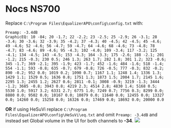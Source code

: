 # Nocs NS700
Replace `C:\Program Files\EqualizerAPO\config\config.txt` with:
```
Preamp: -3.4dB
GraphicEQ: 10 -84; 20 -1.7; 22 -2.2; 23 -2.5; 25 -2.9; 26 -3.1; 28 -3.4; 30 -3.6; 32 -3.9; 35 -4.2; 37 -4.3; 40 -4.5; 42 -4.5; 45 -4.6; 49 -4.6; 52 -4.6; 56 -4.7; 59 -4.7; 64 -4.6; 68 -4.6; 73 -4.8; 78 -4.7; 83 -4.6; 89 -4.6; 95 -4.3; 102 -4.0; 109 -3.4; 117 -3.2; 125 -4.1; 134 -4.5; 143 -4.5; 153 -4.3; 164 -3.3; 175 -2.6; 188 -2.1; 201 -1.2; 215 -0.3; 230 0.5; 246 1.3; 263 1.7; 282 1.8; 301 1.2; 323 -0.6; 345 -1.7; 369 -2.1; 395 -1.9; 423 -1.7; 452 -1.6; 484 -1.6; 518 -1.4; 554 -1.1; 593 -0.8; 635 -0.7; 679 -0.8; 726 -0.5; 777 -0.3; 832 -0.2; 890 -0.2; 952 0.0; 1019 0.2; 1090 0.7; 1167 1.1; 1248 1.4; 1336 1.3; 1429 1.1; 1529 0.5; 1636 0.8; 1751 1.3; 1873 1.5; 2004 1.7; 2145 1.6; 2295 1.3; 2455 1.2; 2627 0.6; 2811 -0.1; 3008 -0.9; 3219 -1.3; 3444 -1.2; 3685 -0.8; 3943 0.8; 4219 2.3; 4514 2.8; 4830 1.4; 5168 0.5; 5530 1.0; 5917 3.2; 6331 2.7; 6775 1.0; 7249 0.7; 7756 0.3; 8299 0.0; 8880 0.0; 9502 0.0; 10167 0.0; 10879 0.0; 11640 0.0; 12455 0.0; 13327 0.0; 14260 0.0; 15258 0.0; 16326 0.0; 17469 0.0; 18692 0.0; 20000 0.0
```
**OR** if using HeSuVi replace `C:\Program Files\EqualizerAPO\config\HeSuVi\eq.txt` and omit `Preamp: -3.4dB` and instead set Global volume in the UI for both channels to **-34**.
![](https://raw.githubusercontent.com/jaakkopasanen/AutoEq/master/results/SBAF-Serious/innerfidelity/onear/Nocs%20NS700/Nocs%20NS700.png)